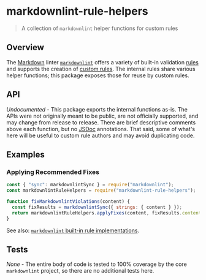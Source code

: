 # markdownlint-rule-helpers

> A collection of `markdownlint` helper functions for custom rules

## Overview

The [Markdown][markdown] linter [`markdownlint`][markdownlint] offers a variety
of built-in validation [rules][rules] and supports the creation of [custom
rules][custom-rules]. The internal rules share various helper functions; this
package exposes those for reuse by custom rules.

## API

*Undocumented* - This package exports the internal functions as-is. The APIs
were not originally meant to be public, are not officially supported, and may
change from release to release. There are brief descriptive comments above each
function, but no [JSDoc][jsdoc] annotations. That said, some of what's here will
be useful to custom rule authors and may avoid duplicating code.

## Examples

### Applying Recommended Fixes

```javascript
const { "sync": markdownlintSync } = require("markdownlint");
const markdownlintRuleHelpers = require("markdownlint-rule-helpers");

function fixMarkdownlintViolations(content) {
  const fixResults = markdownlintSync({ strings: { content } });
  return markdownlintRuleHelpers.applyFixes(content, fixResults.content);
}
```

See also: [`markdownlint` built-in rule implementations][lib].

## Tests

*None* - The entire body of code is tested to 100% coverage by the core
`markdownlint` project, so there are no additional tests here.

[custom-rules]: https://github.com/DavidAnson/markdownlint/blob/v0.34.0/doc/CustomRules.md
[jsdoc]: https://en.m.wikipedia.org/wiki/JSDoc
[lib]: https://github.com/DavidAnson/markdownlint/tree/v0.34.0/lib
[markdown]: https://en.wikipedia.org/wiki/Markdown
[markdownlint]: https://github.com/DavidAnson/markdownlint
[rules]: https://github.com/DavidAnson/markdownlint/blob/v0.34.0/doc/Rules.md
